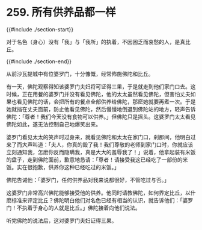 # 259. 所有供养品都一样
{{#include ./section-start}}

对于名色（身心）没有「我」与「我所」的执着，不因困乏而哀愁的人，是真比丘。

{{#include ./section-end}}

从前沙瓦提城中有位婆罗门，十分慷慨，经常佈施佛陀和比丘。

有一天，佛陀观察得知该婆罗门夫妇将可证得三果，于是就走到他们家门口去。这时候，正在用餐的婆罗门并没有看见佛陀，他的太太虽然看见佛陀，但害怕丈夫如果也看见佛陀的话，会把所有的餐点全部供养给佛陀，那麽她就要再煮一次。于是她就挡在丈夫面前，防止他看见佛陀，然后慢慢地倒退到佛陀站的地方，轻声告诉佛陀：「尊者！我们今天没有食物可以供养。」但佛陀只是摇头。这婆罗门太太看见佛陀如此，遂无法控制自己地爆笑出来。

婆罗门看见太太的笑声时过身来，就看见佛陀和太太在家门口，刹那间，他明白过来了而大声叫道：「夫人，你真的毁了我！我们尊敬的老师到家门口时，你就应该立刻通知我，怎麽你反而隐瞒我，真是大大的羞辱我了！」说着，他拿起装有米饭的盘子，走到佛陀面前，歉意地恳请：「尊者！请接受我这已经吃了一部份的米饭。实在很抱歉，供养你这种已经吃过的米饭。」

佛陀告诫他：「婆罗门，任何供养品对我来说都很好，不管吃过与否。」

这婆罗门非常高兴佛陀能够接受他的供养。他同时请教佛陀，如何界定比丘，以什麽标准来评定比丘？佛陀明白他们对名色已经有相当的认识，就告诉他们：「婆罗门！不执着于身心的人就是比丘。」佛陀接着向他们说法。

听完佛陀的说法后，这对婆罗门夫妇证得三果。

